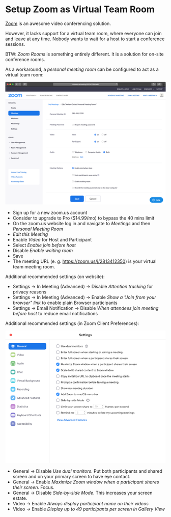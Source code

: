 # Setup Zoom as Virtual Team Room

[Zoom](https://zoom.us/) is an awesome video conferencing solution.

However, it lacks support for a virtual team room, where everyone can join and leave at any time.
Nobody wants to wait for a host to start a conference sessions.

BTW: _Zoom Rooms_ is something entirely different. It is a solution for on-site conference rooms.

As a workaround, a _personal meeting room_ can be configured to act as a virtual team room:

![zoom-personal-meeting.png](zoom-personal-meeting.png)

- Sign up for a new zoom.us account
- Consider to upgrade to Pro ($14.99/mo) to bypass the 40 mins limit
- On the zoom.us website log in and navigate to _Meetings_ and then _Personal Meeting Room_
- _Edit this Meeting_
- Enable _Video_ for Host and Participant
- Select _Enable join before host_
- Disable _Enable waiting room_
- Save
- The meeting URL (e. g. https://zoom.us/j/2813412350) is your virtual team meeting room.

Additional recommended settings (on website):

- Settings -> In Meeting (Advanced) -> Disable _Attention tracking_ for privacy reasons
- Settings -> In Meeting (Advanced) -> Enable _Show a "Join from your browser" link_ to enable plain Browser participants
- Settings -> Email Notification -> Disable _When attendees join meeting before host_ to reduce email notifications

Additional recommended settings (in Zoom Client Preferences):

![zoom-settings-client-general.png](zoom-settings-client-general.png)

- General -> Disable _Use dual monitors_. Put both participants and shared screen and on your primary screen to have eye contact.
- General -> Enable _Maximize Zoom window when a participant shares their screen_. Focus.
- General -> Disable _Side-by-side Mode_. This increases your screen estate.
- Video -> Enable _Always display participant name on their videos_
- Video -> Enable _Display up to 49 participants per screen in Gallery View_




